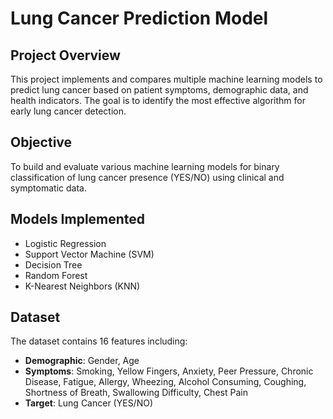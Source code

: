# Lung Cancer Prediction Model

## Project Overview
This project implements and compares multiple machine learning models to predict lung cancer based on patient symptoms, demographic data, and health indicators. The goal is to identify the most effective algorithm for early lung cancer detection.

## Objective
To build and evaluate various machine learning models for binary classification of lung cancer presence (YES/NO) using clinical and symptomatic data.

## Models Implemented
- Logistic Regression
- Support Vector Machine (SVM)
- Decision Tree
- Random Forest
- K-Nearest Neighbors (KNN)

## Dataset
The dataset contains 16 features including:
- **Demographic**: Gender, Age
- **Symptoms**: Smoking, Yellow Fingers, Anxiety, Peer Pressure, Chronic Disease, Fatigue, Allergy, Wheezing, Alcohol Consuming, Coughing, Shortness of Breath, Swallowing Difficulty, Chest Pain
- **Target**: Lung Cancer (YES/NO)
